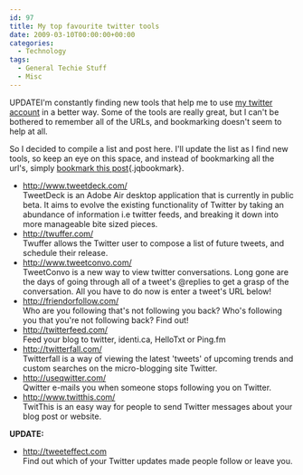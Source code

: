 ```yaml
---
id: 97
title: My top favourite twitter tools
date: 2009-03-10T00:00:00+00:00
categories:
  - Technology
tags:
  - General Techie Stuff
  - Misc
---
```

UPDATEI'm constantly finding new tools that help me to use <a href="http://twitter.com/marcos_placona" target="_blank">my twitter account</a> in a better way. Some of the tools are really great, but I can't be bothered to remember all of the URLs, and bookmarking doesn't seem to help at all.
  
So I decided to compile a list and post here. I'll update the list as I find new tools, so keep an eye on this space, and instead of bookmarking all the url's, simply [bookmark this post](https://www.placona.co.uk/my-top-favourite-twitter-tools/ "Placona.co.uk - My top favourite twitter tools"){.jqbookmark}.

  * <a href="http://www.tweetdeck.com/" target="_blank">http://www.tweetdeck.com/</a>  
    TweetDeck is an Adobe Air desktop application that is currently in public beta. It aims to evolve the existing functionality of Twitter by taking an abundance of information i.e twitter feeds, and breaking it down into more manageable bite sized pieces.
  * <a href="http://twuffer.com/" target="_blank">http://twuffer.com/</a>  
    Twuffer allows the Twitter user to compose a list of future tweets, and schedule their release.
  * <a href="http://www.tweetconvo.com/" target="_blank" class="broken_link">http://www.tweetconvo.com/</a>  
    TweetConvo is a new way to view twitter conversations. Long gone are the days of going through all of a tweet's @replies to get a grasp of the conversation. All you have to do now is enter a tweet's URL below!
  * <a href="http://friendorfollow.com/" target="_blank">http://friendorfollow.com/</a>  
    Who are you following that's not following you back? Who's following you that you're not following back? Find out!
  * <a href="http://twitterfeed.com/" target="_blank">http://twitterfeed.com/</a>  
    Feed your blog to twitter, identi.ca, HelloTxt or Ping.fm
  * <a href="http://twitterfall.com/" target="_blank">http://twitterfall.com/</a>  
    Twitterfall is a way of viewing the latest 'tweets' of upcoming trends and custom searches on the micro-blogging site Twitter.
  * <a href="http://useqwitter.com/" target="_blank">http://useqwitter.com/</a>  
    Qwitter e-mails you when someone stops following you on Twitter.
  * <a href="http://www.twitthis.com/" target="_blank">http://www.twitthis.com/</a>  
    TwitThis is an easy way for people to send Twitter messages about your blog post or website. 

**UPDATE:**

  * <span class="status-body"><span class="entry-content"></span></span><a rel="nofollow" href="http://tweeteffect.com/" target="_blank">http://tweeteffect.com</a>  
    Find out which of your Twitter updates made people follow or leave you.
